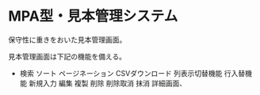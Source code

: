# MPA型・見本管理システム

保守性に重きをおいた見本管理画面。

見本管理画面は下記の機能を備える。

- 検索
ソート
ページネーション
CSVダウンロード
列表示切替機能
行入替機能
新規入力
編集
複製
削除
削除取消
抹消
詳細画面、


